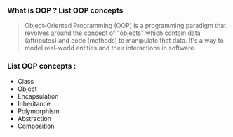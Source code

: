 ### What is OOP ? List OOP concepts

> Object-Oriented Programming (OOP) is a programming paradigm that revolves around the concept of "objects" which contain data (attributes) and code (methods) to manipulate that data. It's a way to model real-world entities and their interactions in software.

### List OOP concepts :

- Class
- Object
- Encapsulation
- Inheritance
- Polymorphism
- Abstraction
- Composition
